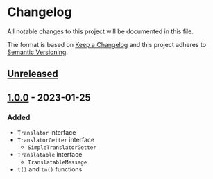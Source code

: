 # Changelog

All notable changes to this project will be documented in this file.

The format is based on [Keep a Changelog](http://keepachangelog.com/en/1.0.0/)
and this project adheres to [Semantic Versioning](http://semver.org/spec/v2.0.0.html).

## [Unreleased](https://github.com/orisai/translation-contracts/compare/1.0.0...HEAD)

## [1.0.0](https://github.com/orisai/translation-contracts/releases/tag/1.0.0) - 2023-01-25

### Added

- `Translator` interface
- `TranslatorGetter` interface
	- `SimpleTranslatorGetter`
- `Translatable` interface
	- `TranslatableMessage`
- `t()` and `tm()` functions
